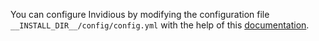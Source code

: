 You can configure Invidious by modifying the configuration file `__INSTALL_DIR__/config/config.yml` with the help of this [documentation](https://docs.invidious.io/configuration/).
